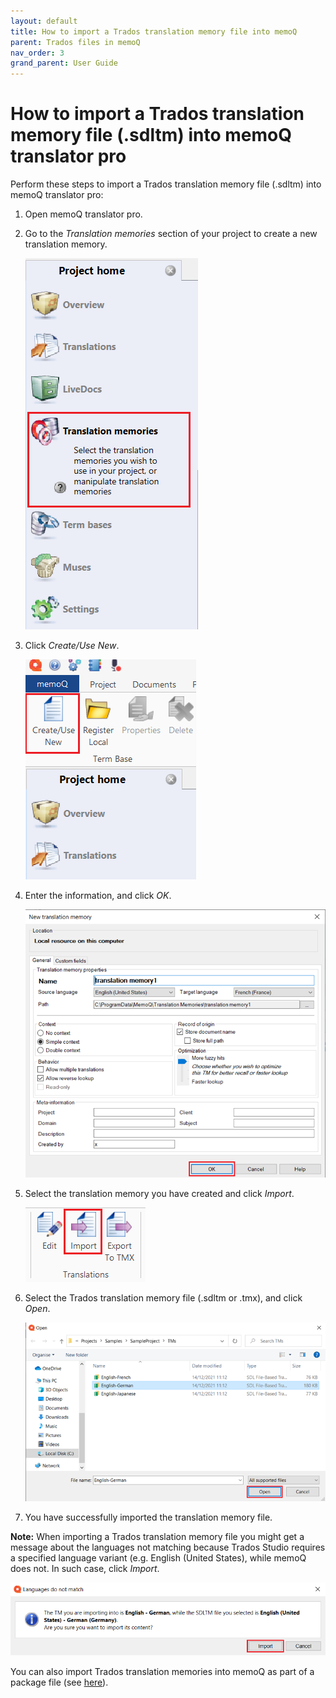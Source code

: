 ```yaml
---
layout: default
title: How to import a Trados translation memory file into memoQ
parent: Trados files in memoQ
nav_order: 3
grand_parent: User Guide
---
```


# How to import a Trados translation memory file (.sdltm) into memoQ translator pro

Perform these steps to import a Trados translation memory file (.sdltm) into memoQ translator pro:

1.	Open memoQ translator pro.

2.  Go to the *Translation memories* section of your project to create a new translation memory.

    ![](../../../assets/images/Picture10.png)

3.  Click *Create/Use New*.

    ![](../../../assets/images/Picture11.png)

4.	Enter the information, and click *OK*.

    ![](../../../assets/images/Picture12.png)

5.	Select the translation memory you have created and click *Import*.

    ![](../../../assets/images/Picture13.png)

6.	Select the Trados translation memory file (.sdltm or .tmx), and click *Open*.

    ![](../../../assets/images/Picture14.png)

7.	You have successfully imported the translation memory file.

**Note:** When importing a Trados translation memory file you might get a message about the languages not matching because Trados Studio requires a specified language variant (e.g. English (United States), while memoQ does not. In such case, click *Import*.

![](../../../assets/images/Picture50.png)

You can also import Trados translation memories into memoQ as part of a package file (see [here](https://adgut1509.github.io/ProjektZaliczeniowy/docs/userguide/tradosfilesinmemoq/tradospackagememoq.html)).